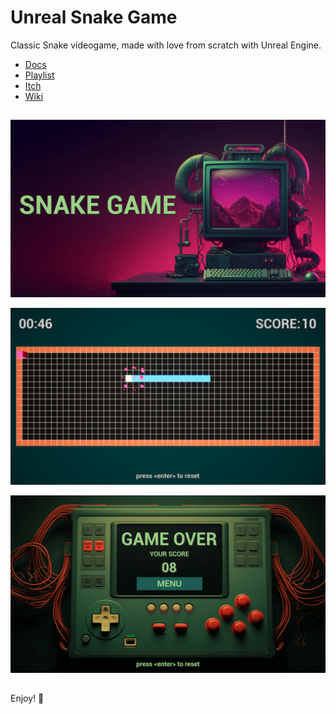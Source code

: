 ﻿# Unreal Snake Game

Classic Snake videogame, made with love from scratch with Unreal Engine.

 - [Docs](https://life-exe.github.io/UnrealSnakeGame/)
 - [Playlist](https://youtube.com/playlist?list=PL2XQZYeh2Hh-pu_0ZUxPENrXMRKyFqyi6&si=yn6zynRPfDygNt7u)
 - [Itch](https://life-exe.itch.io/unreal-snake-game)
 - [Wiki](https://lifeexe-art.gitbook.io/snakegame)

## 
![](https://github.com/life-exe/UnrealSnakeGame/blob/master/Images/Readme/1.png)

![](https://github.com/life-exe/UnrealSnakeGame/blob/master/Images/Readme/2.png)

![](https://github.com/life-exe/UnrealSnakeGame/blob/master/Images/Readme/3.png)

##
Enjoy! 🚀️
